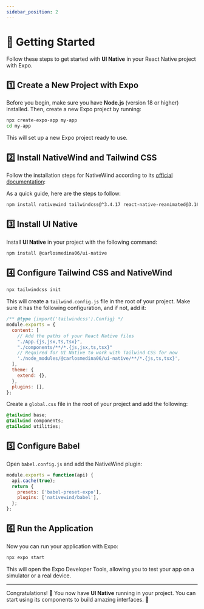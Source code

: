 ```yaml
---
sidebar_position: 2
---
```


# 🚀 Getting Started

Follow these steps to get started with **UI Native** in your React Native project with Expo.

## 1️⃣ Create a New Project with Expo

Before you begin, make sure you have **Node.js** (version 18 or higher) installed. Then, create a new Expo project by running:

```bash
npx create-expo-app my-app
cd my-app
```

This will set up a new Expo project ready to use.

## 2️⃣ Install NativeWind and Tailwind CSS

Follow the installation steps for NativeWind according to its [official documentation](https://www.nativewind.dev/getting-started/installation):

As a quick guide, here are the steps to follow:

```bash
npm install nativewind tailwindcss@^3.4.17 react-native-reanimated@3.16.2 react-native-safe-area-context
```

## 3️⃣ Install UI Native

Install **UI Native** in your project with the following command:

```bash
npm install @carlosmedina06/ui-native
```

## 4️⃣ Configure Tailwind CSS and NativeWind

```bash
npx tailwindcss init
```

This will create a `tailwind.config.js` file in the root of your project. Make sure it has the following configuration, and if not, add it:

```js
/** @type {import('tailwindcss').Config} */
module.exports = {
  content: [
    // Add the paths of your React Native files
    "./App.{js,jsx,ts,tsx}",
    "./components/**/*.{js,jsx,ts,tsx}"
    // Required for UI Native to work with Tailwind CSS for now
    './node_modules/@carlosmedina06/ui-native/**/*.{js,ts,tsx}',
  ],
  theme: {
    extend: {},
  },
  plugins: [],
};
```

Create a `global.css` file in the root of your project and add the following:

```css
@tailwind base;
@tailwind components;
@tailwind utilities;
```

## 5️⃣ Configure Babel

Open `babel.config.js` and add the NativeWind plugin:

```js
module.exports = function(api) {
  api.cache(true);
  return {
    presets: ['babel-preset-expo'],
    plugins: ['nativewind/babel'],
  };
};
```

## 6️⃣ Run the Application

Now you can run your application with Expo:

```bash
npx expo start
```

This will open the Expo Developer Tools, allowing you to test your app on a simulator or a real device.

---

Congratulations! 🎉 You now have **UI Native** running in your project. You can start using its components to build amazing interfaces. 🚀
